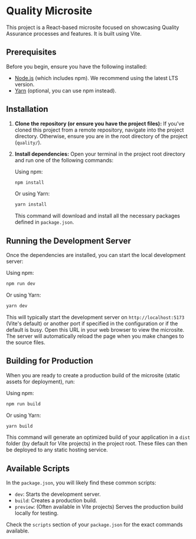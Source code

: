 # Quality Microsite

This project is a React-based microsite focused on showcasing Quality Assurance processes and features. It is built using Vite.

## Prerequisites

Before you begin, ensure you have the following installed:
*   [Node.js](https://nodejs.org/) (which includes npm). We recommend using the latest LTS version.
*   [Yarn](https://yarnpkg.com/) (optional, you can use npm instead).

## Installation

1.  **Clone the repository (or ensure you have the project files):**
    If you've cloned this project from a remote repository, navigate into the project directory. Otherwise, ensure you are in the root directory of the project (`quality/`).

2.  **Install dependencies:**
    Open your terminal in the project root directory and run one of the following commands:

    Using npm:
    ```bash
    npm install
    ```

    Or using Yarn:
    ```bash
    yarn install
    ```
    This command will download and install all the necessary packages defined in `package.json`.

## Running the Development Server

Once the dependencies are installed, you can start the local development server:

Using npm:
```bash
npm run dev
```

Or using Yarn:
```bash
yarn dev
```

This will typically start the development server on `http://localhost:5173` (Vite's default) or another port if specified in the configuration or if the default is busy. Open this URL in your web browser to view the microsite. The server will automatically reload the page when you make changes to the source files.

## Building for Production

When you are ready to create a production build of the microsite (static assets for deployment), run:

Using npm:
```bash
npm run build
```

Or using Yarn:
```bash
yarn build
```

This command will generate an optimized build of your application in a `dist` folder (by default for Vite projects) in the project root. These files can then be deployed to any static hosting service.

## Available Scripts

In the `package.json`, you will likely find these common scripts:

*   `dev`: Starts the development server.
*   `build`: Creates a production build.
*   `preview`: (Often available in Vite projects) Serves the production build locally for testing.

Check the `scripts` section of your `package.json` for the exact commands available.
